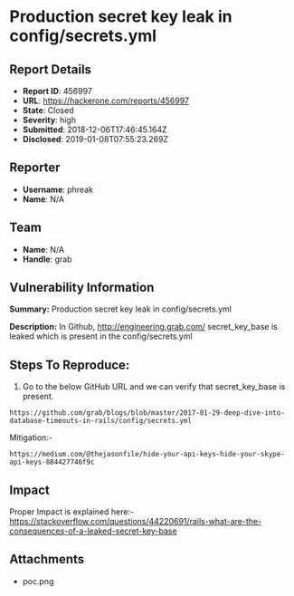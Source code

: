 # Production secret key leak in config/secrets.yml

## Report Details
- **Report ID**: 456997
- **URL**: https://hackerone.com/reports/456997
- **State**: Closed
- **Severity**: high
- **Submitted**: 2018-12-06T17:46:45.164Z
- **Disclosed**: 2019-01-08T07:55:23.269Z

## Reporter
- **Username**: phreak
- **Name**: N/A

## Team
- **Name**: N/A
- **Handle**: grab

## Vulnerability Information
**Summary:** 
Production secret key leak in config/secrets.yml

**Description:** 
In Github, http://engineering.grab.com/ secret_key_base is leaked which is present in the config/secrets.yml

## Steps To Reproduce:

  1. Go to the below GitHub URL and we can verify that secret_key_base is present.
```
https://github.com/grab/blogs/blob/master/2017-01-29-deep-dive-into-database-timeouts-in-rails/config/secrets.yml
```

Mitigation:-
```
https://medium.com/@thejasonfile/hide-your-api-keys-hide-your-skype-api-keys-884427746f9c
```

## Impact

Proper Impact is explained here:-
https://stackoverflow.com/questions/44220691/rails-what-are-the-consequences-of-a-leaked-secret-key-base

## Attachments
- poc.png
